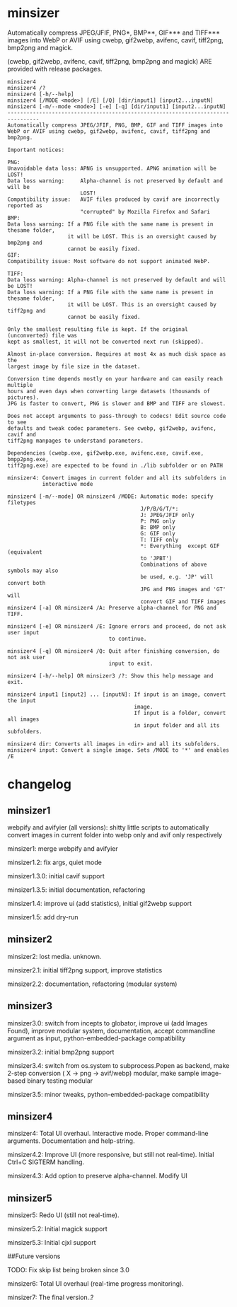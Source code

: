 # minsizer
Automatically compress JPEG/JFIF, PNG*, BMP**, GIF*** and TIFF*** images into WebP or AVIF using cwebp, gif2webp, avifenc, cavif, tiff2png, bmp2png and magick.

(cwebp, gif2webp, avifenc, cavif, tiff2png, bmp2png and magick) ARE provided with release packages.

```
minsizer4
minsizer4 /?
minsizer4 [-h/--help]
minsizer4 [/MODE <mode>] [/E] [/Q] [dir/input1] [input2...inputN]
minsizer4 [-m/--mode <mode>] [-e] [-q] [dir/input1] [input2...inputN]
--------------------------------------------------------------------------------
Automatically compress JPEG/JFIF, PNG, BMP, GIF and TIFF images into
WebP or AVIF using cwebp, gif2webp, avifenc, cavif, tiff2png and  bmp2png.

Important notices:

PNG:
Unavoidable data loss: APNG is unsupported. APNG animation will be LOST!
Data loss warning:     Alpha-channel is not preserved by default and will be
                       LOST!
Compatibility issue:   AVIF files produced by cavif are incorrectly reported as
                       "corrupted" by Mozilla Firefox and Safari
BMP:
Data loss warning: If a PNG file with the same name is present in thesame folder,
                   it will be LOST. This is an oversight caused by bmp2png and
                   cannot be easily fixed.
GIF:
Compatibility issue: Most software do not support animated WebP.

TIFF:
Data loss warning: Alpha-channel is not preserved by default and will be LOST!
Data loss warning: If a PNG file with the same name is present in thesame folder,
                   it will be LOST. This is an oversight caused by tiff2png and
                   cannot be easily fixed.

Only the smallest resulting file is kept. If the original (unconverted) file was
kept as smallest, it will not be converted next run (skipped).

Almost in-place conversion. Requires at most 4x as much disk space as the
largest image by file size in the dataset.

Conversion time depends mostly on your hardware and can easily reach multiple
hours and even days when converting large datasets (thousands of pictures).
JPG is faster to convert, PNG is slower and BMP and TIFF are slowest.

Does not accept arguments to pass-through to codecs! Edit source code to see
defaults and tweak codec parameters. See cwebp, gif2webp, avifenc, cavif and
tiff2png manpages to understand parameters.

Dependencies (cwebp.exe, gif2webp.exe, avifenc.exe, cavif.exe, bmpp2png.exe,
tiff2png.exe) are expected to be found in ./lib subfolder or on PATH

minsizer4: Convert images in current folder and all its subfolders in
           interactive mode

minsizer4 [-m/--mode] OR minsizer4 /MODE: Automatic mode: specify filetypes
                                          J/P/B/G/T/*:
                                          J: JPEG/JFIF only
                                          P: PNG only
                                          B: BMP only
                                          G: GIF only
                                          T: TIFF only
                                          *: Everything  except GIF (equivalent
                                          to 'JPBT')
                                          Combinations of above symbols may also
                                          be used, e.g. 'JP' will convert both
                                          JPG and PNG images and 'GT' will
                                          convert GIF and TIFF images
minsizer4 [-a] OR minsizer4 /A: Preserve alpha-channel for PNG and TIFF.

minsizer4 [-e] OR minsizer4 /E: Ignore errors and proceed, do not ask user input
                                to continue.

minsizer4 [-q] OR minsizer4 /Q: Quit after finishing conversion, do not ask user
                                input to exit.

minsizer4 [-h/--help] OR minsizer3 /?: Show this help message and exit.

minsizer4 input1 [input2] ... [inputN]: If input is an image, convert the input
                                        image.
                                        If input is a folder, convert all images
                                        in input folder and all its subfolders.

minsizer4 dir: Converts all images in <dir> and all its subfolders.
minsizer4 input: Convert a single image. Sets /MODE to '*' and enables /E
```

# changelog

## minsizer1
webpify and avifyier (all  versions): shitty little scripts to automatically convert images in current folder into webp only and avif only respectively

minsizer1: merge webpify and avifyier

minsizer1.2: fix args, quiet mode

minsizer1.3.0: initial cavif support

minsizer1.3.5: initial documentation, refactoring

minsizer1.4: improve ui (add statistics), initial gif2webp support

minsizer1.5: add dry-run

## minsizer2

minsizer2: lost media. unknown.

minsizer2.1: initial tiff2png support, improve statistics

minsizer2.2: documentation, refactoring (modular system)

## minsizer3

minsizer3.0: switch from incepts to globator, improve ui (add Images Found), improve modular system, documentation, accept commandline argument as input, python-embedded-package compatibility

minsizer3.2: initial bmp2png support

minsizer3.4: switch from os.system to subprocess.Popen as backend, make 2-step conversion ( X -> png -> avif/webp) modular, make sample image-based binary testing modular

minsizer3.5: minor tweaks, python-embedded-package compatibility

## minsizer4

minsizer4: Total UI overhaul. Interactive mode. Proper command-line arguments. Documentation and help-string.

minsizer4.2: Improve UI (more responsive, but still not real-time). Initial Ctrl+C SIGTERM handling.

minsizer4.3: Add option to preserve alpha-channel. Modify UI

## minsizer5

minsizer5: Redo UI (still not real-time).

minsizer5.2: Initial magick support

minsizer5.3: Initial cjxl support

##Future versions

TODO: Fix skip list being broken since 3.0

minsizer6: Total UI overhaul (real-time progress monitoring).

minsizer7: The final version..?



